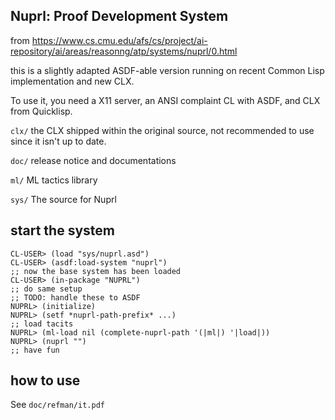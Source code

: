 Nuprl: Proof Development System
--

from https://www.cs.cmu.edu/afs/cs/project/ai-repository/ai/areas/reasonng/atp/systems/nuprl/0.html

this is a slightly adapted ASDF-able version running on recent Common Lisp
implementation and new CLX.

To use it, you need a X11 server, an ANSI complaint CL with ASDF, and CLX from
Quicklisp.

`clx/` the CLX shipped within the original source, not recommended to use since
it isn't up to date.

`doc/` release notice and documentations

`ml/` ML tactics library

`sys/` The source for Nuprl

## start the system

```
CL-USER> (load "sys/nuprl.asd")
CL-USER> (asdf:load-system "nuprl")
;; now the base system has been loaded
CL-USER> (in-package "NUPRL")
;; do same setup
;; TODO: handle these to ASDF
NUPRL> (initialize)
NUPRL> (setf *nuprl-path-prefix* ...)
;; load tacits
NUPRL> (ml-load nil (complete-nuprl-path '(|ml|) '|load|))
NUPRL> (nuprl "")
;; have fun
```

## how to use
See `doc/refman/it.pdf`
